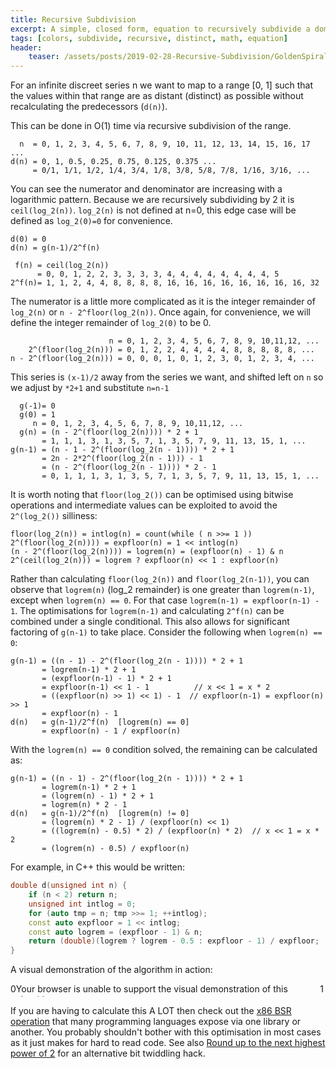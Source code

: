 ```yaml
---
title: Recursive Subdivision 
excerpt: A simple, closed form, equation to recursively subdivide a domain 
tags: [colors, subdivide, recursive, distinct, math, equation]
header:
    teaser: /assets/posts/2019-02-28-Recursive-Subdivision/GoldenSpiralLogarithmic_color_in.png
---
```


For an infinite discreet series n we want to map to a range [0, 1] such that the values within that range are as
distant (distinct) as possible without recalculating the predecessors (`d(n)`).

This can be done in O(1) time via recursive subdivision of the range.

```
  n  = 0, 1, 2, 3, 4, 5, 6, 7, 8, 9, 10, 11, 12, 13, 14, 15, 16, 17 ...
d(n) = 0, 1, 0.5, 0.25, 0.75, 0.125, 0.375 ...
     = 0/1, 1/1, 1/2, 1/4, 3/4, 1/8, 3/8, 5/8, 7/8, 1/16, 3/16, ...
```

You can see the numerator and denominator are increasing with a logarithmic pattern. Because we are recursively
subdividing by 2 it is `ceil(log_2(n))`. `log_2(n)` is not defined at n=0, this edge case will be defined
as `log_2(0)=0` for convenience.

```
d(0) = 0
d(n) = g(n-1)/2^f(n)

 f(n) = ceil(log_2(n))
      = 0, 0, 1, 2, 2, 3, 3, 3, 3, 4, 4, 4, 4, 4, 4, 4, 4, 5
2^f(n)= 1, 1, 2, 4, 4, 8, 8, 8, 8, 16, 16, 16, 16, 16, 16, 16, 16, 32
```

The numerator is a little more complicated as it is the integer remainder of `log_2(n)` or `n - 2^floor(log_2(n))`. Once
again, for convenience, we will define the integer remainder of `log_2(0)` to be 0.

```
                      n = 0, 1, 2, 3, 4, 5, 6, 7, 8, 9, 10,11,12, ...
    2^(floor(log_2(n))) = 0, 1, 2, 2, 4, 4, 4, 4, 8, 8, 8, 8, 8, ...
n - 2^(floor(log_2(n))) = 0, 0, 0, 1, 0, 1, 2, 3, 0, 1, 2, 3, 4, ...
```

This series is `(x-1)/2` away from the series we want, and shifted left on `n` so we adjust by `*2+1` and
substitute `n=n-1`

```
  g(-1)= 0
  g(0) = 1
     n = 0, 1, 2, 3, 4, 5, 6, 7, 8, 9, 10,11,12, ...
  g(n) = (n - 2^(floor(log_2(n)))) * 2 + 1
       = 1, 1, 1, 3, 1, 3, 5, 7, 1, 3, 5, 7, 9, 11, 13, 15, 1, ...
g(n-1) = (n - 1 - 2^(floor(log_2(n - 1)))) * 2 + 1
       = 2n - 2*2^(floor(log_2(n - 1))) - 1
       = (n - 2^(floor(log_2(n - 1)))) * 2 - 1
       = 0, 1, 1, 1, 3, 1, 3, 5, 7, 1, 3, 5, 7, 9, 11, 13, 15, 1, ...
```

It is worth noting that `floor(log_2())` can be optimised using bitwise operations and intermediate values can be
exploited to avoid the `2^(log_2())` silliness:

```
floor(log_2(n)) = intlog(n) = count(while ( n >>= 1 ))
2^(floor(log_2(n)))) = expfloor(n) = 1 << intlog(n)
(n - 2^(floor(log_2(n)))) = logrem(n) = (expfloor(n) - 1) & n
2^(ceil(log_2(n))) = logrem ? expfloor(n) << 1 : expfloor(n)
```

Rather than calculating `floor(log_2(n))` and `floor(log_2(n-1))`, you can observe that `logrem(n)` (log_2 remainder) is
one greater than `logrem(n-1)`, except when `logrem(n) == 0`. For that case `logrem(n-1) = expfloor(n-1) - 1`. The
optimisations for `logrem(n-1)` and calculating `2^f(n)` can be combined under a single conditional. This also allows
for significant factoring of `g(n-1)` to take place. Consider the following when `logrem(n) == 0`:

```
g(n-1) = ((n - 1) - 2^(floor(log_2(n - 1)))) * 2 + 1
       = logrem(n-1) * 2 + 1
       = (expfloor(n-1) - 1) * 2 + 1
       = expfloor(n-1) << 1 - 1          // x << 1 = x * 2
       = ((expfloor(n) >> 1) << 1) - 1  // expfloor(n-1) = expfloor(n) >> 1
       = expfloor(n) - 1
d(n)   = g(n-1)/2^f(n)  [logrem(n) == 0]
       = expfloor(n) - 1 / expfloor(n)
```

With the `logrem(n) == 0` condition solved, the remaining can be calculated as:

```
g(n-1) = ((n - 1) - 2^(floor(log_2(n - 1)))) * 2 + 1
       = logrem(n-1) * 2 + 1
       = (logrem(n) - 1) * 2 + 1
       = logrem(n) * 2 - 1
d(n)   = g(n-1)/2^f(n)  [logrem(n) != 0]
       = (logrem(n) * 2 - 1) / (expfloor(n) << 1)
       = ((logrem(n) - 0.5) * 2) / (expfloor(n) * 2)  // x << 1 = x * 2
       = (logrem(n) - 0.5) / expfloor(n)
```

For example, in C++ this would be written:

```c++
double d(unsigned int n) {
    if (n < 2) return n;
    unsigned int intlog = 0;
    for (auto tmp = n; tmp >>= 1; ++intlog);
    const auto expfloor = 1 << intlog;
    const auto logrem = (expfloor - 1) & n;
    return (double)(logrem ? logrem - 0.5 : expfloor - 1) / expfloor;
}
```

A visual demonstration of the algorithm in action:

<div style="display: flex; flex-direction: row;" title="Click to reset">
  0<canvas id="subdivision" style="height: 1.5em; width: calc(100% - 2ch);" height="1">
  Your browser is unable to support the visual demonstration of this algorithm
</canvas>1
</div>
<script type="text/javascript">
    window.addEventListener('load', () => {
        const canvas = document.getElementById('subdivision');
        if (canvas.getContext){
            const ctx = canvas.getContext('2d');
            ctx.lineWidth = 1;
            ctx.fillStyle = 'black';
            let n;
            function reset() {
                n = 0;
                ctx.clearRect(0, 0, canvas.width, canvas.height);
                canvas.setAttribute('width', window.getComputedStyle(canvas, null).getPropertyValue('width'));
            }
            new ResizeObserver(reset).observe(canvas);
            canvas.addEventListener('click', reset);
            reset();
            setInterval(function() {
                if (n > canvas.width) {
                    reset();
                } else {
                    let d;
                    if (n < 2) d = n;
                    else {
                        let intlog = 0;
                        for (let tmp = n; tmp >>>= 1; ++intlog);
                        expfloor = 1 << intlog;
                        logrem = (expfloor - 1) & n;
                        d = (logrem !== 0 ? logrem - 0.5 : (expfloor - 1)) / expfloor;
                    }
                    d = Math.floor( d * canvas.width );
                    ctx.beginPath();
                    ctx.moveTo(d, 0);
                    ctx.lineTo(d, canvas.height);
                    ctx.stroke();
                    ++n;
                }
            }, 500);
        }
    });
</script>

If you are having to calculate this A LOT then check out
the [x86 BSR operation](https://c9x.me/x86/html/file_module_x86_id_20.html)
that many programming languages expose via one library or another. You probably shouldn't bother with this optimisation
in most cases as it just makes for hard to read code. See
also [Round up to the next highest power of 2](https://graphics.stanford.edu/~seander/bithacks.html#RoundUpPowerOf2)
for an alternative bit twiddling hack. 

